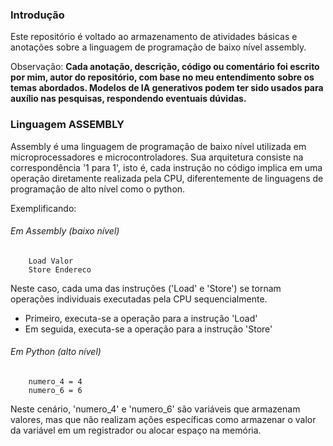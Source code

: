### Introdução

Este repositório é voltado ao armazenamento de atividades básicas e anotações sobre a linguagem de programação de baixo nível assembly.

Observação: **Cada anotação, descrição, código ou comentário foi escrito por mim, autor do repositório, com base no meu entendimento sobre os temas abordados. Modelos de IA generativos podem ter sido usados para auxílio nas pesquisas, respondendo eventuais dúvidas.**

### Linguagem ASSEMBLY

Assembly é uma linguagem de programação de baixo nível utilizada em microprocessadores e microcontroladores. Sua arquitetura consiste na correspondência '1 para 1', isto é, cada instrução no código implica em uma operação diretamente realizada pela CPU, diferentemente de linguagens de programação de alto nível como o python.

Exemplificando: 

###### Em Assembly (baixo nível)

        Load Valor
        Store Endereco

Neste caso, cada uma das instruções ('Load' e 'Store') se tornam operações individuais executadas pela CPU sequencialmente.

- Primeiro, executa-se a operação para a instrução 'Load'
- Em seguida, executa-se a operação para a instrução 'Store'

###### Em Python (alto nível)

        numero_4 = 4
        numero_6 = 6

Neste cenário, 'numero_4' e 'numero_6' são variáveis que armazenam valores, mas que não realizam ações específicas como armazenar o valor da variável em um registrador ou alocar espaço na memória.
